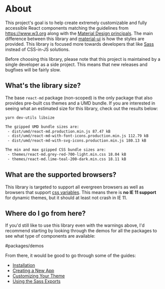# About

This project's goal is to help create extremely customizable and fully
accessible React components matching the guidelines from https://www.w3.org
along with the [Material Design principals]. The main difference between this
library and [material-ui] is how the styles are provided. This library is
focused more towards developers that like [Sass] instead of CSS-in-JS solutions.

Before choosing this library, please note that this project is maintained by a
single developer as a side project. This means that new releases and bugfixes
will be fairly slow.

## What's the library size?

The base `react-md` package (non-scoped) is the only package that also provides
pre-built css themes and a UMD bundle. If you are interested in seeing what an
estimated size for this library, check out the results below:

```sh
yarn dev-utils libsize

The gzipped UMD bundle sizes are:
 - dist/umd/react-md.production.min.js 87.47 kB
 - dist/umd/react-md-with-font-icons.production.min.js 112.79 kB
 - dist/umd/react-md-with-svg-icons.production.min.js 180.13 kB

The min and max gzipped CSS bundle sizes are:
 - themes/react-md.grey-red-700-light.min.css 18.04 kB
 - themes/react-md.lime-teal-200-dark.min.css 18.11 kB
```

## What are the supported browsers?

This library is targeted to support all evergreen browsers as well as browsers
that support [css variables]. This means there is **no IE 11 support** for
dynamic themes, but it should at least not crash in IE 11.

## Where do I go from here?

If you'd still like to use this library even with the warnings above, I'd
recommend starting by looking through the demos for all the packages to see what
type of components are available:

#packages/demos

From there, it would be good to go through some of the guides:

- [Installation]
- [Creating a New App]
- [Customizing Your Theme]
- [Using the Sass Exports]

[material design principals]: https://material.io/design/
[material-ui]: https://material-ui.com
[sass]: https://sass-lang.com
[css variables]: https://caniuse.com/#feat=css-variables
[installation]: /guides/installation
[creating a new app]: /guides/creating-a-new-app
[customizing your theme]: /guides/customizing-your-theme
[using the sass exports]: /guides/using-the-sass-exports
